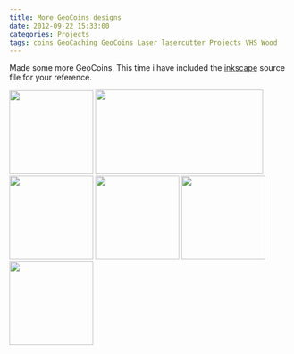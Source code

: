 ```yaml
---
title: More GeoCoins designs
date: 2012-09-22 15:33:00
categories: Projects
tags: coins GeoCaching GeoCoins Laser lasercutter Projects VHS Wood
---
```

Made some more GeoCoins, This time i have included the <a href="http://inkscape.org/">inkscape</a> source file for your reference.

<img class=" size-thumbnail wp-image-2872" title="2012-09-22 16.14.52" src="/public/uploads/2012/09/2012-09-22-16.14.52-150x150.jpg" alt="" width="150" height="150" /> <img class=" size-medium wp-image-2873" title="gc51-58" src="/public/uploads/2012/09/gc51-58-300x151.png" alt="" width="300" height="151" /> <img class=" size-thumbnail wp-image-2867" title="2012-09-21 22.58.55" src="/public/uploads/2012/09/2012-09-21-22.58.55-150x150.jpg" alt="" width="150" height="150" /> <a href="/public/uploads/2012/09/2012-09-21-22.59.05.jpg"><img class=" size-thumbnail wp-image-2868" title="2012-09-21 22.59.05" src="/public/uploads/2012/09/2012-09-21-22.59.05-150x150.jpg" alt="" width="150" height="150" /></a> <a href="/public/uploads/2012/09/2012-09-21-22.59.12.jpg"><img class=" size-thumbnail wp-image-2869" title="2012-09-21 22.59.12" src="/public/uploads/2012/09/2012-09-21-22.59.12-150x150.jpg" alt="" width="150" height="150" /></a> <a href="/public/uploads/2012/09/2012-09-21-22.59.49.jpg"><img class=" size-thumbnail wp-image-2870" title="2012-09-21 22.59.49" src="/public/uploads/2012/09/2012-09-21-22.59.49-150x150.jpg" alt="" width="150" height="150" /></a>
